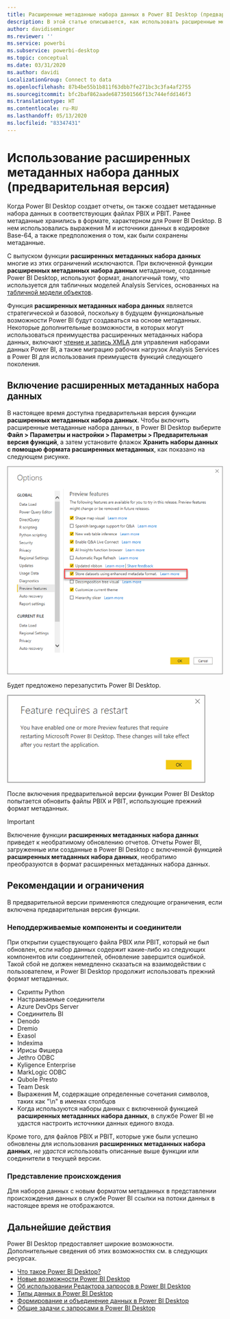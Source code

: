 ```yaml
---
title: Расширенные метаданные набора данных в Power BI Desktop (предварительная версия)
description: В этой статье описывается, как использовать расширенные метаданные набора данных в Power BI.
author: davidiseminger
ms.reviewer: ''
ms.service: powerbi
ms.subservice: powerbi-desktop
ms.topic: conceptual
ms.date: 03/31/2020
ms.author: davidi
LocalizationGroup: Connect to data
ms.openlocfilehash: 87b4be55b1b811f63dbb7fe271bc3c3fa4af2755
ms.sourcegitcommit: bfc2baf862aade6873501566f13c744efdd146f3
ms.translationtype: HT
ms.contentlocale: ru-RU
ms.lasthandoff: 05/13/2020
ms.locfileid: "83347431"
---
```

# <a name="using-enhanced-dataset-metadata-preview"></a>Использование расширенных метаданных набора данных (предварительная версия)

Когда Power BI Desktop создает отчеты, он также создает метаданные набора данных в соответствующих файлах PBIX и PBIT. Ранее метаданные хранились в формате, характерном для Power BI Desktop. В нем использовались выражения M и источники данных в кодировке Base-64, а также предположения о том, как были сохранены метаданные.

С выпуском функции **расширенных метаданных набора данных** многие из этих ограничений исключаются. При включенной функции **расширенных метаданных набора данных** метаданные, созданные Power BI Desktop, используют формат, аналогичный тому, что используется для табличных моделей Analysis Services, основанных на [табличной модели объектов](https://docs.microsoft.com/bi-reference/tom/introduction-to-the-tabular-object-model-tom-in-analysis-services-amo).


Функция **расширенных метаданных набора данных** является стратегической и базовой, поскольку в будущем функциональные возможности Power BI будут создаваться на основе метаданных. Некоторые дополнительные возможности, в которых могут использоваться преимущества расширенных метаданных набора данных, включают [чтение и запись XMLA](https://docs.microsoft.com/power-platform-release-plan/2019wave2/business-intelligence/xmla-readwrite) для управления наборами данных Power BI, а также миграцию рабочих нагрузок Analysis Services в Power BI для использования преимуществ функций следующего поколения.



## <a name="enable-enhanced-dataset-metadata"></a>Включение расширенных метаданных набора данных

В настоящее время доступна предварительная версия функции **расширенных метаданных набора данных**. Чтобы включить расширенные метаданные набора данных, в Power BI Desktop выберите **Файл > Параметры и настройки > Параметры > Предварительная версия функций**, а затем установите флажок **Хранить наборы данных с помощью формата расширенных метаданных**, как показано на следующем рисунке. 

![Включение предварительной версии функции](media/desktop-enhanced-dataset-metadata/enhanced-dataset-metadata-01.png)

Будет предложено перезапустить Power BI Desktop.

![Запрос перезапуска](media/desktop-enhanced-dataset-metadata/enhanced-dataset-metadata-02.png)

После включения предварительной версии функции Power BI Desktop попытается обновить файлы PBIX и PBIT, использующие прежний формат метаданных. 

> [!IMPORTANT]
> Включение функции **расширенных метаданных набора данных** приведет к необратимому обновлению отчетов. Отчеты Power BI, загруженные или созданные в Power BI Desktop с включенной функцией **расширенных метаданных набора данных**, необратимо преобразуются в формат расширенных метаданных набора данных.

## <a name="considerations-and-limitations"></a>Рекомендации и ограничения

В предварительной версии применяются следующие ограничения, если включена предварительная версия функции.

### <a name="unsupported-features-and-connectors"></a>Неподдерживаемые компоненты и соединители
При открытии существующего файла PBIX или PBIT, который не был обновлен, если набор данных содержит какие-либо из следующих компонентов или соединителей, обновление завершится ошибкой. Такой сбой не должен немедленно сказаться на взаимодействии с пользователем, и Power BI Desktop продолжит использовать прежний формат метаданных.

* Скрипты Python
* Настраиваемые соединители
* Azure DevOps Server
* Соединитель BI
* Denodo
* Dremio
* Exasol
* Indexima
* Ирисы Фишера
* Jethro ODBC
* Kyligence Enterprise
* MarkLogic ODBC
* Qubole Presto
* Team Desk
* Выражения M, содержащие определенные сочетания символов, таких как "\\n" в именах столбцов
* Когда используются наборы данных с включенной функцией **расширенных метаданных набора данных**, в службе Power BI не удастся настроить источники данных единого входа.

Кроме того, для файлов PBIX и PBIT, которые уже были успешно обновлены для использования **расширенных метаданных набора данных**, *не удастся* использовать описанные выше функции или соединители в текущей версии.

### <a name="lineage-view"></a>Представление происхождения
Для наборов данных с новым форматом метаданных в представлении происхождения данных в службе Power BI ссылки на потоки данных в настоящее время не отображаются.

## <a name="next-steps"></a>Дальнейшие действия

Power BI Desktop предоставляет широкие возможности. Дополнительные сведения об этих возможностях см. в следующих ресурсах.

* [Что такое Power BI Desktop?](../fundamentals/desktop-what-is-desktop.md)
* [Новые возможности Power BI Desktop](../fundamentals/desktop-latest-update.md)
* [Об использовании Редактора запросов в Power BI Desktop](../transform-model/desktop-query-overview.md)
* [Типы данных в Power BI Desktop](desktop-data-types.md)
* [Формирование и объединение данных в Power BI Desktop](desktop-shape-and-combine-data.md)
* [Общие задачи с запросами в Power BI Desktop](../transform-model/desktop-common-query-tasks.md)
